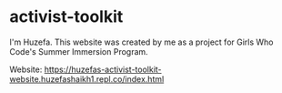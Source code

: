 # activist-toolkit
I'm Huzefa. This website was created by me as a project for Girls Who Code's Summer Immersion Program.

Website: https://huzefas-activist-toolkit-website.huzefashaikh1.repl.co/index.html

